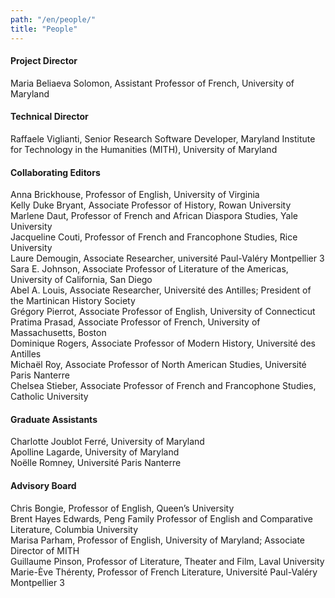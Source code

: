 ```yaml
---
path: "/en/people/"
title: "People"
---
```

#### Project Director
Maria Beliaeva Solomon, Assistant Professor of French, University of Maryland
#### Technical Director
Raffaele Viglianti, Senior Research Software Developer, Maryland Institute for Technology in the Humanities (MITH), University of Maryland
#### Collaborating Editors
Anna Brickhouse, Professor of English, University of Virginia  
Kelly Duke Bryant, Associate Professor of History, Rowan University  
Marlene Daut, Professor of French and African Diaspora Studies, Yale University  
Jacqueline Couti, Professor of French and Francophone Studies, Rice University  
Laure Demougin, Associate Researcher, université Paul-Valéry Montpellier 3  
Sara E. Johnson, Associate Professor of Literature of the Americas, University of California, San Diego  
Abel A. Louis, Associate Researcher, Université des Antilles; President of the Martinican History Society   
Grégory Pierrot, Associate Professor of English, University of Connecticut  
Pratima Prasad, Associate Professor of French, University of Massachusetts, Boston  
Dominique Rogers, Associate Professor of Modern History, Université des Antilles  
Michaël Roy, Associate Professor of North American Studies, Université Paris Nanterre  
Chelsea Stieber, Associate Professor of French and Francophone Studies, Catholic University

#### Graduate Assistants
Charlotte Joublot Ferré, University of Maryland  
Apolline Lagarde, University of Maryland  
Noëlle Romney, Université Paris Nanterre

#### Advisory Board
Chris Bongie, Professor of English, Queen’s University  
Brent Hayes Edwards, Peng Family Professor of English and Comparative Literature, Columbia University  
Marisa Parham, Professor of English, University of Maryland; Associate Director of MITH  
Guillaume Pinson, Professor of Literature, Theater and Film, Laval University  
Marie-Ève Thérenty, Professor of French Literature, Université Paul-Valéry Montpellier 3  